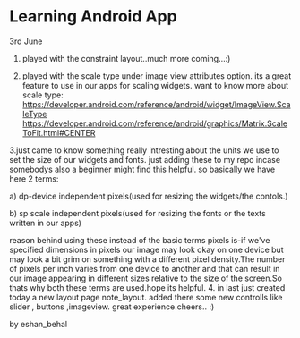 # Learning Android App

3rd June 
1. played with the constraint layout..much more coming...:)

2. played with the scale type under image view attributes option.
   its a great feature to use in our apps for scaling widgets.
   want to know more about scale type:
   https://developer.android.com/reference/android/widget/ImageView.ScaleType
   https://developer.android.com/reference/android/graphics/Matrix.ScaleToFit.html#CENTER

3.just came to know something really intresting about the units we use to set the size of our widgets and fonts.
  just adding these to my repo incase somebodys also a beginner might find this helpful.
  so basically we have here 2 terms:

  a) dp-device independent pixels(used for resizing the widgets/the contols.)

  b) sp scale independent pixels(used for resizing the fonts or the texts written in our apps)

  reason behind using these instead of the basic terms pixels is-if we've specified dimensions in pixels our image may look
  okay on one device but may look a bit grim on something with a different pixel density.The number of pixels per inch
  varies from one device to another and that can result in our image appearing in different sizes relative to the size of
  the screen.So thats why both these terms are used.hope its helpful.
4. in last just created today a new layout page note_layout.
   added there some new controlls like slider , buttons ,imageview.
   great experience.cheers.. :)


  by eshan_behal
